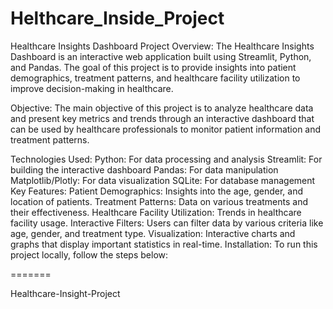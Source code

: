 # Helthcare_Inside_Project

Healthcare Insights Dashboard
Project Overview:
The Healthcare Insights Dashboard is an interactive web application built using Streamlit, Python, and Pandas. The goal of this project is to provide insights into patient demographics, treatment patterns, and healthcare facility utilization to improve decision-making in healthcare.

Objective:
The main objective of this project is to analyze healthcare data and present key metrics and trends through an interactive dashboard that can be used by healthcare professionals to monitor patient information and treatment patterns.

Technologies Used:
Python: For data processing and analysis
Streamlit: For building the interactive dashboard
Pandas: For data manipulation
Matplotlib/Plotly: For data visualization
SQLite: For database management
Key Features:
Patient Demographics: Insights into the age, gender, and location of patients.
Treatment Patterns: Data on various treatments and their effectiveness.
Healthcare Facility Utilization: Trends in healthcare facility usage.
Interactive Filters: Users can filter data by various criteria like age, gender, and treatment type.
Visualization: Interactive charts and graphs that display important statistics in real-time.
Installation:
To run this project locally, follow the steps below:


=======

Healthcare-Insight-Project
